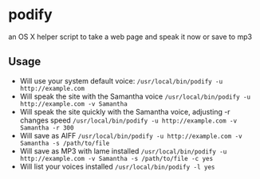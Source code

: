 # podify
an OS X helper script to take a web page and speak it now or save to mp3

## Usage
* Will use your system default voice: `/usr/local/bin/podify -u http://example.com`   
* Will speak the site with the Samantha voice `/usr/local/bin/podify -u http://example.com -v Samantha`  
* Will speak the site quickly with the Samantha voice, adjusting -r changes speed `/usr/local/bin/podify -u http://example.com -v Samantha -r 300`  
* Will save as AIFF `/usr/local/bin/podify -u http://example.com -v Samantha -s /path/to/file`  
* Will save as MP3 with lame installed `/usr/local/bin/podify -u http://example.com -v Samantha -s /path/to/file -c yes`  
* Will list your voices installed  `/usr/local/bin/podify -l yes`  
